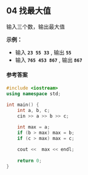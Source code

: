 ## 04 找最大值

输入三个数，输出最大值

**示例​：** 
- 输入 **`23 55 33`** ,  输出  **`55`** 
- 输入 **`765 453 867`** ,  输出  **`867`** 

#### 参考答案


<PasswordProtected>

```cpp
#include <iostream>
using namespace std;

int main() {
    int a, b, c;
    cin >> a >> b >> c;
    
    int max = a;
    if (b > max) max = b;
    if (c > max) max = c;

    cout <<  max << endl;
    
    return 0;
}
```

</PasswordProtected>